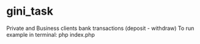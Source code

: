 # gini_task
Private and Business clients bank transactions (deposit - withdraw) 
To run example in terminal:
  php index.php
